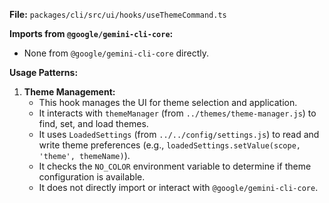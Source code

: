**File:** `packages/cli/src/ui/hooks/useThemeCommand.ts`

**Imports from `@google/gemini-cli-core`:**
- None from `@google/gemini-cli-core` directly.

**Usage Patterns:**
1.  **Theme Management:**
    *   This hook manages the UI for theme selection and application.
    *   It interacts with `themeManager` (from `../themes/theme-manager.js`) to find, set, and load themes.
    *   It uses `LoadedSettings` (from `../../config/settings.js`) to read and write theme preferences (e.g., `loadedSettings.setValue(scope, 'theme', themeName)`).
    *   It checks the `NO_COLOR` environment variable to determine if theme configuration is available.
    *   It does not directly import or interact with `@google/gemini-cli-core`.